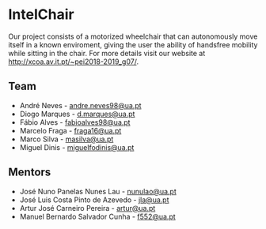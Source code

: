 # IntelChair

Our project consists of a motorized wheelchair that can autonomously move itself in a known enviroment, giving the user the ability of handsfree mobility while sitting in the chair. For more details visit our website at http://xcoa.av.it.pt/~pei2018-2019_g07/.

## Team

 * André Neves - andre.neves98@ua.pt
 * Diogo Marques - d.marques@ua.pt
 * Fábio Alves - fabioalves98@ua.pt
 * Marcelo Fraga - fraga16@ua.pt
 * Marco Silva - masilva@ua.pt
 * Miguel Dinis - miguelfodinis@ua.pt

## Mentors

* José Nuno Panelas Nunes Lau  - nunulao@ua.pt
* José Luis Costa Pinto de Azevedo - jla@ua.pt
* Artur José Carneiro Pereira - artur@ua.pt
* Manuel Bernardo Salvador Cunha - f552@ua.pt